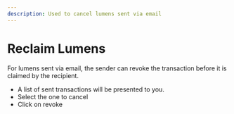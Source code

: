 ```yaml
---
description: Used to cancel lumens sent via email
---
```


# Reclaim Lumens

For lumens sent via email, the sender can revoke the transaction before it is claimed by the recipient.

* A list of sent transactions will be presented to you. 
* Select the one to cancel
* Click on revoke

